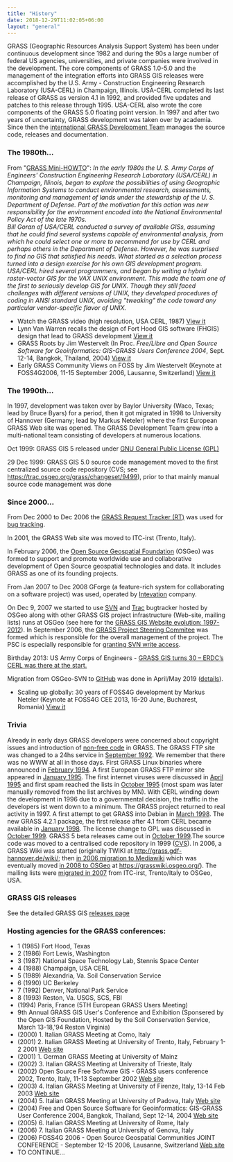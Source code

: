 ```yaml
---
title: "History"
date: 2018-12-29T11:02:05+06:00
layout: "general"
---
```


GRASS (Geographic Resources Analysis Support System) has been under continuous development since 1982 and during the 90s a large number of federal US agencies, universities, and private companies were involved in the development. The core components of GRASS 1.0-5.0 and the management of the integration efforts into GRASS GIS releases were accomplished by the U.S. Army - Construction Engineering Research Laboratory (USA-CERL) in Champaign, Illinois. USA-CERL completed its last release of GRASS as version 4.1 in 1992, and provided five updates and patches to this release through 1995. USA-CERL also wrote the core components of the GRASS 5.0 floating point version. In 1997 and after two years of uncertainty, GRASS development was taken over by academia. Since then the [international GRASS Development Team](http://grasswiki.osgeo.org/wiki/Team) manages the source code, releases and documentation.

### The 1980th...
From "<a href="http://tldp.org/HOWTO/GIS-GRASS/index.html">GRASS Mini-HOWTO</a>": <em>In the early 1980s the U. S. Army Corps of Engineers' Construction Engineering Research Laboratory (USA/CERL) in Champaign, Illinois, began to explore the possibilities of using Geographic Information Systems to conduct environmental research, assessments, monitoring and management of lands under the stewardship of the U. S. Department of Defense. Part of the motivation for this action was new responsibility for the environment encoded into the National Environmental Policy Act of the late 1970s. <br />Bill Goran of USA/CERL conducted a survey of available GISs, assuming that he could find several systems capable of environmental analysis, from which he could select one or more to recommend for use by CERL and perhaps others in the Department of Defense. However, he was surprised to find no GIS that satisfied his needs. What started as a selection process turned into a design exercise for his own GIS development program. <br />USA/CERL hired several programmers, and began by writing a hybrid raster-vector GIS for the VAX UNIX environment. This made the team one of the first to seriously develop GIS for UNIX. Though they still faced challenges with different versions of UNIX, they developed procedures of coding in ANSI standard UNIX, avoiding "tweaking" the code toward any particular vendor-specific flavor of UNIX.</em>

<ul id="links" class="version">
  <li>
  <span class="mwl">Watch the GRASS video (high resolution, USA CERL, 1987)</span>
  <a href="http://dx.doi.org/10.5446/12963" class="inl btn btn-primary" target="_blank">View it</a>
  </li>
 <li>
  <span class="mwl">Lynn Van Warren recalls the design of Fort Hood GIS software (FHGIS) design that lead to GRASS development</span>
  <a href="/about/history/van-warren-notes" class="inl btn btn-primary" target="_blank">View it</a>
  </li>
 <li>
  <span class="mwl">GRASS Roots by Jim Westervelt (In Proc. <em>Free/Libre and Open Source Software for Geoinformatics: GIS-GRASS Users Conference 2004</em>, Sept. 12-14, Bangkok, Thailand, 2004)</span>
  <a href="/files/westervelt2004_GRASS_roots.pdf" class="inl btn btn-primary" target="_blank">View it</a>
  </li>
 <li>
  <span class="mwl">Early GRASS Community Views on FOSS by Jim Westervelt (Keynote at FOSS4G2006, 11-15 September 2006, Lausanne, Switzerland)</span>
  <a href="http://2006.foss4g.org/contributionDisplay7563.html?contribId=214&amp;sessionId=54&amp;confId=1" class="inl btn btn-primary" target="_blank">View it</a>
  </li>
</ul>

### The 1990th...

In 1997, development was taken over by Baylor University (Waco, Texas; lead by Bruce Byars) for a period, then it got migrated in 1998 to University of Hannover (Germany; lead by Markus Neteler) where the first European GRASS Web site was opened. The GRASS Development Team grew into a multi-national team consisting of developers at numerous locations.

Oct 1999: GRASS GIS 5 released under [GNU General Public License (GPL)](/about/history/gnu-release)

29 Dec 1999: GRASS GIS 5.0 source code management moved to the first centralized source code repository  (CVS; see https://trac.osgeo.org/grass/changeset/9499), prior to that mainly manual source code management was done

### Since 2000...
From Dec 2000 to Dec 2006 the <a href="https://web.archive.org/web/20070630161517/http://intevation.de/rt/webrt?q_status=open&amp;q_queue=grass">GRASS Request Tracker (RT)</a> was used for <a href="https://grasswiki.osgeo.org/wiki/Bug_tracking">bug tracking</a>.

In 2001, the GRASS Web site was moved to ITC-irst (Trento, Italy).

In February 2006, the <a href="http://www.osgeo.org/">Open Source Geospatial Foundation</a> (OSGeo) was formed to support and promote worldwide use and collaborative development of Open Source geospatial technologies and data. It includes GRASS as one of its founding projects.

From Jan 2007 to Dec 2008 GForge (a feature-rich system for collaborating on a software project) was used, operated by <a href="https://www.intevation.de">Intevation</a> company.

On Dec 9, 2007 we started to use <a href="https://grasswiki.osgeo.org/wiki/GRASS_Migration_to_OSGeo">SVN</a> and <a href="https://trac.osgeo.org/grass">Trac</a> bugtracker hosted by OSGeo along with other GRASS GIS project infrastructure (Web-site, mailing lists) runs at OSGeo (see here for the <a href="/about/history/web-evolution">GRASS GIS Website evolution: 1997-2012</a>).
In September 2006, the <a href="http://grasswiki.osgeo.org/wiki/PSC">GRASS Project Steering Commitee</a> was formed which is responsible for the overall management of the project. The PSC is especially responsible for <a href="http://trac.osgeo.org/grass/wiki/HowToContribute#WriteaccesstotheMainGRASS-SVNrepository">granting SVN write access</a>.

Birthday 2013: US Army Corps of Engineers - <a href="http://www.erdc.usace.army.mil/Media/News-Stories/Article/476565/grass-gis-turns-30-erdcs-cerl-was-there-at-the-start/">GRASS GIS turns 30 – ERDC’s CERL was there at the start.</a>

Migration from OSGeo-SVN to <a href="https://github.com/OSGeo/grass">GitHub</a> was done in April/May 2019 (<a href="https://trac.osgeo.org/grass/wiki/GitMigration">details</a>).

<ul id="links" class="version">
  <li>
  <span class="mwl">Scaling up globally: 30 years of FOSS4G development by Markus Neteler (Keynote at FOSS4G CEE 2013, 16-20 June, Bucharest, Romania)</span>
  <a href="https://www.slideshare.net/markusN/scaling-up-globally-30-years-of-foss4g-development-keynote-at-foss4gcee-2013-romania" class="inl btn btn-primary" target="_blank">View it</a>
  </li>
</ul>

### Trivia
Already in early days GRASS developers were concerned about copyright issues and introduction of <a href="http://lists.osgeo.org/pipermail/grass-dev/1992-March/000155.html">non-free code</a> in GRASS. The GRASS FTP site was changed to a 24hs service in <a href="http://lists.osgeo.org/pipermail/grass-dev/1992-September/000490.html">September 1992</a>. We remember that there was no WWW at all in those days. First GRASS Linux binaries where announced in <a href="http://lists.osgeo.org/pipermail/grass-dev/1994-February/001430.html">February 1994</a>. A first European GRASS FTP mirror site appeared in <a href="http://lists.osgeo.org/pipermail/grass-dev/1995-January/001962.html">January 1995</a>. The first internet viruses were discussed in <a href="http://lists.osgeo.org/pipermail/grass-user/1995-April/023391.html">April 1995</a> and first spam reached the lists in <a href="http://lists.osgeo.org/pipermail/grass-dev/1995-October/date.html">October 1995</a> (most spam was later manually removed from the list archives by MN). With CERL winding down the development in 1996 due to a governmental decision, the traffic in the developers ist went down to a minimum. The GRASS project returned to real activity in 1997. A first attempt to get GRASS into Debian in <a href="http://lists.osgeo.org/pipermail/grass-dev/1998-March/002357.html">March 1998</a>. The new GRASS 4.2.1 package, the first release after 4.1 from CERL became available in <a href="http://lists.osgeo.org/pipermail/grass-dev/1998-January/002335.html">January 1998</a>. The license change to GPL was discussed in <a href="http://lists.osgeo.org/pipermail/grass-dev/1999-October/date.html">October 1999</a>. GRASS 5 beta releases came out in <a href="http://lists.osgeo.org/pipermail/grass-dev/1999-October/012816.html">October 1999</a>.The source code was moved to a centralised code repository in 1999 (<a href="https://trac.osgeo.org/grass/changeset/9499">CVS</a>). In 2006, a GRASS Wiki was started (originally TWIKI at <a href="http://grass.gdf-hannover.de/wiki/">http://grass.gdf-hannover.de/wiki/</a>; then <a href="https://lists.osgeo.org/pipermail/grass-announce/2006-May/000014.html">in 2006 migration to Mediawiki</a> which was eventually moved <a href="https://lists.osgeo.org/pipermail/grass-announce/2008-April/000043.html">in 2008 to OSGeo</a> at <a href="https://grasswiki.osgeo.org/">https://grasswiki.osgeo.org/</a>). The mailing lists were <a href="https://lists.osgeo.org/pipermail/grass-announce/2007-November/000036.html">migrated in 2007</a> from ITC-irst, Trento/Italy to OSGeo, USA.

### GRASS GIS releases
See the detailed GRASS GIS [releases page](/about/history/releases.md)

### Hosting agencies for the GRASS conferences:
<ul>
<li>1 (1985) Fort Hood, Texas</li>
<li>2 (1986) Fort Lewis, Washington</li>
<li>3 (1987) National Space Technology Lab, Stennis Space Center</li>
<li>4 (1988) Champaign, USA CERL</li>
<li>5 (1989) Alexandria, Va. Soil Conservation Service</li>
<li>6 (1990) UC Berkeley</li>
<li>7 (1992) Denver, National Park Service</li>
<li>8 (1993) Reston, Va. USGS, SCS, FBI</li>
<li>(1994) Paris, France (5TH European GRASS Users Meeting)</li>
<li>9th Annual GRASS GIS User's Conference and Exhibition (Sponsered by the Open GIS Foundation, Hosted by the Soil Conservation Service, March 13-18,'94 Reston Virginia)</li>
<li>(2000) 1. Italian GRASS Meeting at Como, Italy</li>
<li>(2001) 2. Italian GRASS Meeting at University of Trento, Italy, February 1-2 2001 <a href="http://www.ing.unitn.it/~grass/conferences/GRASS2001/grass_days_2001/en/grass_meeting_trento_1-2_2_2001.html"  class="inl btn btn-primary" target="_blank">Web site</a></li>
<li>(2001) 1. German GRASS Meeting at University of Mainz</li>
<li>(2002) 3. Italian GRASS Meeting at University of Trieste, Italy</li>
<li>(2002) Open Source Free Software GIS - GRASS users conference 2002, Trento, Italy, 11-13 September 2002 <a href="http://www.ing.unitn.it/~grass/conferences/GRASS2002/home.html"  class="inl btn btn-primary" target="_blank">Web site</a></li>
<li>(2003) 4. Italian GRASS Meeting at University of Firenze, Italy, 13-14 Feb 2003 <a href="http://web.archive.org/web/20031209181004/http://www.masterleaves.unifi.it/grass/"  class="inl btn btn-primary" target="_blank">Web site</a></li>
<li>(2004) 5. Italian GRASS Meeting at University of Padova, Italy <a href="http://web.archive.org/web/20071110182752/http://www.daur.unipd.it/grass/index.htm"  class="inl btn btn-primary" target="_blank">Web site</a></li>
<li>(2004) Free and Open Source Software for Geoinformatics: GIS-GRASS User Conference 2004, Bangkok, Thailand, Sept 12-14, 2004 <a href="http://gisws.media.osaka-cu.ac.jp/grass04/"  class="inl btn btn-primary" target="_blank">Web site</a></li>
<li>(2005) 6. Italian GRASS Meeting at University of Rome, Italy </li>
<li>(2006) 7. Italian GRASS Meeting at University of Genova, Italy </li>
<li>(2006) FOSS4G 2006 - Open Source Geospatial Communities JOINT CONFERENCE - September 12-15 2006, Lausanne, Switzerland <a href="http://2006.foss4g.org/"  class="inl btn btn-primary" target="_blank">Web site</a></li>
<li>TO CONTINUE...</li>
</ul>
